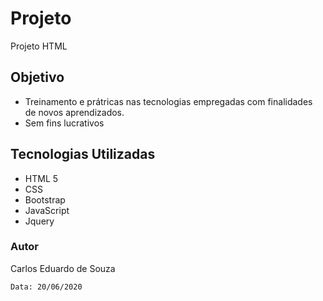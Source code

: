 # Projeto 

Projeto HTML

## Objetivo

* Treinamento e prátricas nas tecnologias empregadas com finalidades de novos aprendizados.
* Sem fins lucrativos

## Tecnologias Utilizadas

*  HTML 5
*  CSS
*  Bootstrap
*  JavaScript
*  Jquery


### Autor

Carlos Eduardo de Souza

```
Data: 20/06/2020
```